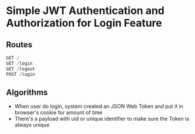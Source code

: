 # Simple JWT Authentication and Authorization for Login Feature

## Routes
```javascript
GET / 
GET /login 
GET /logout 
POST /login
```

## Algorithms
- When user do login, system created an JSON Web Token and put it in browser's cookie for amount of time
- There's a payload with uid or unique identifier to make sure the Token is always unique